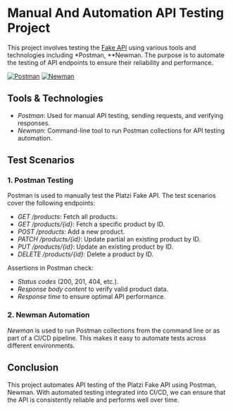 # Manual And Automation API Testing Project 
This project involves testing the [Fake API](https://reqres.in/) using various tools and technologies including *Postman, **Newman. The purpose is to automate the testing of API endpoints to ensure their reliability and performance.

[![Postman](https://img.shields.io/badge/Postman-FF6C37?style=for-the-badge&logo=postman&logoColor=white)](https://www.postman.com/)
[![Newman](https://img.shields.io/badge/Newman-00BFFF?style=for-the-badge&logoColor=white)](https://github.com/postmanlabs/newman)


## Tools & Technologies
- *Postman*: Used for manual API testing, sending requests, and verifying responses.
- *Newman*: Command-line tool to run Postman collections for API testing automation.

## Test Scenarios

### 1. Postman Testing

Postman is used to manually test the Platzi Fake API. The test scenarios cover the following endpoints:
- *GET /products*: Fetch all products.
- *GET /products/{id}*: Fetch a specific product by ID.
- *POST /products*: Add a new product.
- *PATCH /products/{id}*: Update partial an existing product by ID.
- *PUT /products/{id}*: Update an existing product by ID.
- *DELETE /products/{id}*: Delete a product by ID.

Assertions in Postman check:
- *Status codes* (200, 201, 404, etc.).
- *Response body content* to verify valid product data.
- *Response time* to ensure optimal API performance.

### 2. Newman Automation

*Newman* is used to run Postman collections from the command line or as part of a CI/CD pipeline. This makes it easy to automate tests across different environments.

## Conclusion
This project automates API testing of the Platzi Fake API using Postman, Newman. With automated testing integrated into CI/CD, we can ensure that the API is consistently reliable and performs well over time.

